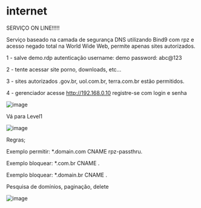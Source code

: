# internet

SERVIÇO ON LINE!!!!! 

Serviço baseado na camada de segurança DNS utilizando Bind9 com rpz e acesso negado total na World Wide Web, permite apenas sites autorizados.


1 - salve demo.rdp autenticação username: demo password: abc@123

2 - tente acessar site porno, downloads, etc...  

3 - sites autorizados .gov.br, uol.com.br, terra.com.br estão permitidos.

4 - gerenciador acesse http://192.168.0.10 registre-se com login e senha 

![image](https://user-images.githubusercontent.com/38859407/111920218-8d7fdc00-8a6c-11eb-868a-ea88fd30a192.png)



Vá para Level1 


![image](https://user-images.githubusercontent.com/38859407/111920813-d2f1d880-8a6f-11eb-8d44-bf43c8d42a65.png)



Regras; 

Exemplo permitir: *.domain.com CNAME rpz-passthru.

Exemplo bloquear: *.com.br CNAME .

Exemplo bloquear: *.domain.br CNAME .




Pesquisa de domínios, paginação, delete  


![image](https://user-images.githubusercontent.com/38859407/111920983-ed788180-8a70-11eb-904e-485a79f3cfc2.png)














 
